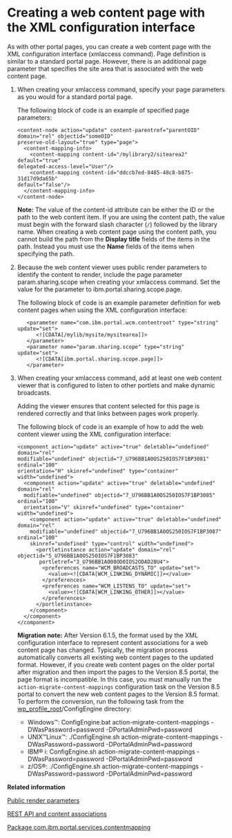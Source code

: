 # Creating a web content page with the XML configuration interface

As with other portal pages, you can create a web content page with the XML configuration interface \(xmlaccess command\). Page definition is similar to a standard portal page. However, there is an additional page parameter that specifies the site area that is associated with the web content page.

1.  When creating your xmlaccess command, specify your page parameters as you would for a standard portal page.

    The following block of code is an example of specified page parameters:

    ```
    <content-node action="update" content-parentref="parentOID" domain="rel" objectid="someOID" 
    preserve-old-layout="true" type="page">
      <content-mapping-info>
        <content-mapping content-id="/mylibrary2/sitearea2" default="true" 
    delegated-access-level="User"/>
        <content-mapping content-id="ddccb7ed-8485-48c8-b875-31d17d9da65b" 
    default="false"/>
      </content-mapping-info>
    </content-node> 
    ```

    **Note:** The value of the content-id attribute can be either the ID or the path to the web content item. If you are using the content path, the value must begin with the forward slash character \(`/`\) followed by the library name. When creating a web content page using the content path, you cannot build the path from the **Display title** fields of the items in the path. Instead you must use the **Name** fields of the items when specifying the path.

2.  Because the web content viewer uses public render parameters to identify the content to render, include the page parameter param.sharing.scope when creating your xmlaccess command. Set the value for the parameter to ibm.portal.sharing.scope.page.

    The following block of code is an example parameter definition for web content pages when using the XML configuration interface:

    ```
       <parameter name="com.ibm.portal.wcm.contentroot" type="string" update="set">
          <![CDATA[/mylib/mysite/mysitearea]]>
       </parameter>
       <parameter name="param.sharing.scope" type="string" update="set">
          <![CDATA[ibm.portal.sharing.scope.page]]>
       </parameter>
    ```

3.  When creating your xmlaccess command, add at least one web content viewer that is configured to listen to other portlets and make dynamic broadcasts.

    Adding the viewer ensures that content selected for this page is rendered correctly and that links between pages work properly.

    The following block of code is an example of how to add the web content viewer using the XML configuration interface:

    ```
    <component action="update" active="true" deletable="undefined" domain="rel" 
    modifiable="undefined" objectid="7_U796BB1A0OS250IOS7F1BP3081" ordinal="100" 
    orientation="H" skinref="undefined" type="container" width="undefined">
      <component action="update" active="true" deletable="undefined" domain="rel" 
      modifiable="undefined" objectid="7_U796BB1A0OS250IOS7F1BP3085" ordinal="100" 
      orientation="V" skinref="undefined" type="container" width="undefined">
        <component action="update" active="true" deletable="undefined" domain="rel" 
        modifiable="undefined" objectid="7_U796BB1A0OS250IOS7F1BP3087" ordinal="100" 
        skinref="undefined" type="control" width="undefined">
          <portletinstance action="update" domain="rel" objectid="5_U796BB1A0OS250IOS7F1BP3083" 
           portletref="3_U796BB1A008OD0IOS2ODAD28U4">
            <preferences name="WCM_BROADCASTS_TO" update="set">
              <value><![CDATA[WCM_LINKING_DYNAMIC]]></value>
            </preferences>
            <preferences name="WCM_LISTENS_TO" update="set">
              <value><![CDATA[WCM_LINKING_OTHER]]></value>
            </preferences>
          </portletinstance>
        </component>
      </component>
    </component>
    ```

    **Migration note:** After Version 6.1.5, the format used by the XML configuration interface to represent content associations for a web content page has changed. Typically, the migration process automatically converts all existing web content pages to the updated format. However, if you create web content pages on the older portal after migration and then import the pages to the Version 8.5 portal, the page format is incompatible. In this case, you must manually run the `action-migrate-content-mappings` configuration task on the Version 8.5 portal to convert the new web content pages to the Version 8.5 format. To perform the conversion, run the following task from the [wp\_profile\_root](../reference/wpsdirstr.md#wp_profile_root)/ConfigEngine directory:

    -   Windows™: ConfigEngine.bat action-migrate-content-mappings -DWasPassword=password -DPortalAdminPwd=password
    -   UNIX™Linux™: ./ConfigEngine.sh action-migrate-content-mappings -DWasPassword=password -DPortalAdminPwd=password
    -   IBM® i: ConfigEngine.sh action-migrate-content-mappings -DWasPassword=password -DPortalAdminPwd=password
    -   z/OS®: ./ConfigEngine.sh action-migrate-content-mappings -DWasPassword=password -DPortalAdminPwd=password


**Related information**  


[Public render parameters](../dev-portlet/pltcom_pubrndrprm.md)

[REST API and content associations](../admin-system/mp_wcm_contentmap_restapi.md)

[Package com.ibm.portal.services.contentmapping](https://help.hcltechsw.com/digital-experience/8.5/dev/javadoc/vrm/850/spi_docs/com/ibm/portal/services/contentmapping/package-summary.html)

